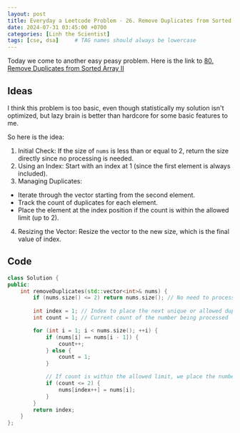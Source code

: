 ```yaml
---
layout: post
title: Everyday a Leetcode Problem - 26. Remove Duplicates from Sorted Array
date: 2024-07-31 03:45:00 +0700
categories: [Linh the Scientist]
tags: [cse, dsa]     # TAG names should always be lowercase
---
```


Today we come to another easy peasy problem. Here is the link to [80. Remove Duplicates from Sorted Array II](https://leetcode.com/problems/remove-duplicates-from-sorted-array-ii/description/?envType=study-plan-v2&envId=top-interview-150)

## Ideas

I think this problem is too basic, even though statistically my solution isn't optimized, but lazy brain is better than hardcore for some basic features to me.

So here is the idea:
1. Initial Check: If the size of `nums` is less than or equal to 2, return the size directly since no processing is needed.
2. Using an Index: Start with an index at 1 (since the first element is always included).
3. Managing Duplicates:
  - Iterate through the vector starting from the second element.
  - Track the count of duplicates for each element.
  - Place the element at the index position if the count is within the allowed limit (up to 2).
4. Resizing the Vector: Resize the vector to the new size, which is the final value of index.

## Code

```cpp
class Solution {
public:
    int removeDuplicates(std::vector<int>& nums) {
        if (nums.size() <= 2) return nums.size(); // No need to process if size <= 2
        
        int index = 1; // Index to place the next unique or allowed duplicate number
        int count = 1; // Current count of the number being processed

        for (int i = 1; i < nums.size(); ++i) {
            if (nums[i] == nums[i - 1]) {
                count++;
            } else {
                count = 1;
            }

            // If count is within the allowed limit, we place the number at the current index
            if (count <= 2) {
                nums[index++] = nums[i];
            }
        }
        return index;
    }
};
```

